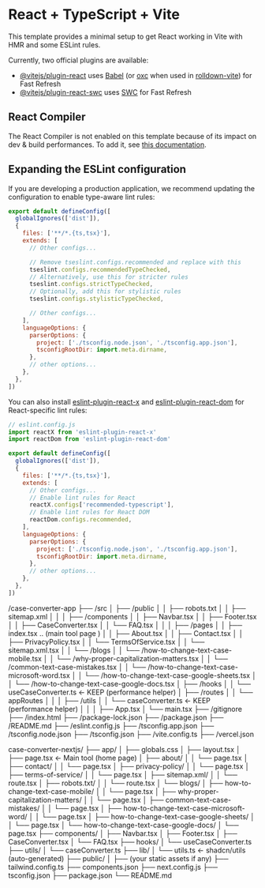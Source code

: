 # React + TypeScript + Vite

This template provides a minimal setup to get React working in Vite with HMR and some ESLint rules.

Currently, two official plugins are available:

- [@vitejs/plugin-react](https://github.com/vitejs/vite-plugin-react/blob/main/packages/plugin-react) uses [Babel](https://babeljs.io/) (or [oxc](https://oxc.rs) when used in [rolldown-vite](https://vite.dev/guide/rolldown)) for Fast Refresh
- [@vitejs/plugin-react-swc](https://github.com/vitejs/vite-plugin-react/blob/main/packages/plugin-react-swc) uses [SWC](https://swc.rs/) for Fast Refresh

## React Compiler

The React Compiler is not enabled on this template because of its impact on dev & build performances. To add it, see [this documentation](https://react.dev/learn/react-compiler/installation).

## Expanding the ESLint configuration

If you are developing a production application, we recommend updating the configuration to enable type-aware lint rules:

```js
export default defineConfig([
  globalIgnores(['dist']),
  {
    files: ['**/*.{ts,tsx}'],
    extends: [
      // Other configs...

      // Remove tseslint.configs.recommended and replace with this
      tseslint.configs.recommendedTypeChecked,
      // Alternatively, use this for stricter rules
      tseslint.configs.strictTypeChecked,
      // Optionally, add this for stylistic rules
      tseslint.configs.stylisticTypeChecked,

      // Other configs...
    ],
    languageOptions: {
      parserOptions: {
        project: ['./tsconfig.node.json', './tsconfig.app.json'],
        tsconfigRootDir: import.meta.dirname,
      },
      // other options...
    },
  },
])
```

You can also install [eslint-plugin-react-x](https://github.com/Rel1cx/eslint-react/tree/main/packages/plugins/eslint-plugin-react-x) and [eslint-plugin-react-dom](https://github.com/Rel1cx/eslint-react/tree/main/packages/plugins/eslint-plugin-react-dom) for React-specific lint rules:

```js
// eslint.config.js
import reactX from 'eslint-plugin-react-x'
import reactDom from 'eslint-plugin-react-dom'

export default defineConfig([
  globalIgnores(['dist']),
  {
    files: ['**/*.{ts,tsx}'],
    extends: [
      // Other configs...
      // Enable lint rules for React
      reactX.configs['recommended-typescript'],
      // Enable lint rules for React DOM
      reactDom.configs.recommended,
    ],
    languageOptions: {
      parserOptions: {
        project: ['./tsconfig.node.json', './tsconfig.app.json'],
        tsconfigRootDir: import.meta.dirname,
      },
      // other options...
    },
  },
])
```




/case-converter-app
├── /src
│ ├── /public
│ │ ├── robots.txt
│ │ ├── sitemap.xml
│ │
│ ├── /components
│ │ ├── Navbar.tsx
│ │ ├── Footer.tsx
│ │ ├── CaseConverter.tsx
│ │ └── FAQ.tsx
│ │
│ ├── /pages
│ │ ├── index.tsx .. (main tool page )
│ │ ├── About.tsx
│ │ ├── Contact.tsx
│ │ ├── PrivacyPolicy.tsx
│ │ └── TermsOfService.tsx
│ │ └── sitemap.xml.tsx
│ │ └── /blogs
│ │       └── /how-to-change-text-case-mobile.tsx
│ │       └── /why-proper-capitalization-matters.tsx
│ │       └── /common-text-case-mistakes.tsx
│ │       └── /how-to-change-text-case-microsoft-word.tsx
│ │       └── /how-to-change-text-case-google-sheets.tsx
│ │       └── /how-to-change-text-case-google-docs.tsx
│ ├── /hooks
│ │ └── useCaseConverter.ts ← KEEP (performance helper)
│ ├── /routes
│ │ └── appRoutes
│ │
│ ├── /utils
│ │ └── caseConverter.ts ← KEEP (performance helper)
│ │
│ ├── App.tsx
│ └── main.tsx
├── /gitignore
├── /index.html
├── /package-lock.json
├── /package.json
├── /README.md
├── /eslint.config.js
├── /tsconfig.app.json
├── /tsconfig.node.json
├── /tsconfig.json
├── /vite.config.ts
├── /vercel.json









case-converter-nextjs/
├── app/
│   ├── globals.css
│   ├── layout.tsx
│   ├── page.tsx                          ← Main tool (home page)
│   ├── about/
│   │   └── page.tsx
│   ├── contact/
│   │   └── page.tsx
│   ├── privacy-policy/
│   │   └── page.tsx
│   ├── terms-of-service/
│   │   └── page.tsx
│   ├── sitemap.xml/
│   │   └── route.tsx
│   ├── robots.txt/
│   │   └── route.tsx
│   └── blogs/
│       ├── how-to-change-text-case-mobile/
│       │   └── page.tsx
│       ├── why-proper-capitalization-matters/
│       │   └── page.tsx
│       ├── common-text-case-mistakes/
│       │   └── page.tsx
│       ├── how-to-change-text-case-microsoft-word/
│       │   └── page.tsx
│       ├── how-to-change-text-case-google-sheets/
│       │   └── page.tsx
│       └── how-to-change-text-case-google-docs/
│           └── page.tsx
├── components/
│   ├── Navbar.tsx
│   ├── Footer.tsx
│   ├── CaseConverter.tsx
│   └── FAQ.tsx
├── hooks/
│   └── useCaseConverter.ts
├── utils/
│   └── caseConverter.ts
├── lib/
│   └── utils.ts                         ← shadcn/utils (auto-generated)
├── public/
│   ├── (your static assets if any)
├── tailwind.config.ts
├── components.json
├── next.config.js
├── tsconfig.json
├── package.json
└── README.md
